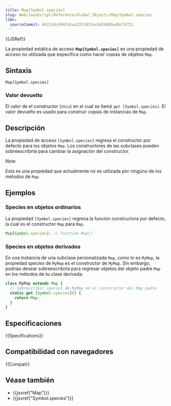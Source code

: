 ```yaml
---
title: Map[Symbol.species]
slug: Web/JavaScript/Reference/Global_Objects/Map/Symbol.species
l10n:
  sourceCommit: 8421c0cd94fa5aa237c833ac6d24885edbc7d721
---
```


{{JSRef}}

La propiedad estática de acceso **`Map[Symbol.species]`** es una propiedad de acceso no utilizada que especifica como hacer copias de objetos `Map`.

## Sintaxis

```js-nolint
Map[Symbol.species]
```

### Valor devuelto

El valor de el constructor (`this`) en el cual se llamó `get [Symbol.species]`. El valor devuelto es usado para construir copias de instancias de `Map`.

## Descripción

La propiedad de acceso `[Symbol.species]` regresa el constructor por defecto para los objetos `Map`. Los constructores de las subclases pueden sobreescribirla para cambiar la asignación del constructor.

> [!NOTE]
> Esta es una propiedad que actualmente no es utilizada por ningúno de los métodos de `Map`.

## Ejemplos

### Species en objetos ordinarios

La propiedad `[Symbol.species]` regresa la función constructora por defecto, la cual es el constructor `Map` para `Map`.

```js
Map[Symbol.species]; // function Map()
```

### Species en objetos derivados

En una instancia de una subclase personalizada `Map`, como lo es `MyMap`, la propiedad _species_ de `MyMap` es el constructor de `MyMap`. Sin embargo, podrías desear sobreescribirla para regresar objetos del objeto padre `Map` en los métodos de tu clase derivada:

```js
class MyMap extends Map {
  // Sobrescribir species de MyMap en el constructor del Map padre
  static get [Symbol.species]() {
    return Map;
  }
}
```

## Especificaciones

{{Specifications}}

## Compatibilidad con navegadores

{{Compat}}

## Véase también

- {{jsxref("Map")}}
- {{jsxref("Symbol.species")}}
